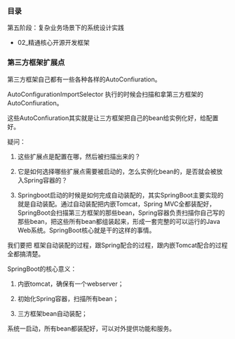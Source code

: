 ### 目录

第五阶段：复杂业务场景下的系统设计实践

- 02_精通核心开源开发框架

### 第三方框架扩展点

第三方框架自己都有一些各种各样的AutoConfiuration。

AutoConfigurationImportSelector 执行的时候会扫描和拿第三方框架的AutoConfiuration。

这些AutoConfiuration其实就是让三方框架把自己的bean给实例化好，给配置好。

疑问：

1. 这些扩展点是配置在哪，然后被扫描出来的？

2. 它是如何选择哪些扩展点需要被启动的，怎么实例化bean的，是否就会被放入Spring容器的？

3. Springboot启动的时候是如何完成自动装配的，其实SpringBoot主要实现的就是自动装配。通过自动装配把内嵌Tomcat，Spring MVC全都装配好，SpringBoot会扫描第三方框架的那些bean，Spring容器负责扫描你自己写的那些bean，把这些所有bean都组装起来，形成一套完整的可以运行的Java Web系统。SpringBoot核心就是干的这样的事情。

   

我们要把 框架自动装配的过程，跟Spring配合的过程，跟内嵌Tomcat配合的过程全都搞清楚。

SpringBoot的核心意义：

1. 内嵌tomcat，确保有一个webserver；

2. 初始化Spring容器，扫描所有bean；

3. 三方框架bean自动装配；

   

系统一启动，所有bean都装配好，可以对外提供功能和服务。